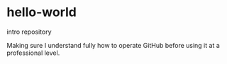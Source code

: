 # hello-world
intro repository

Making sure I understand fully how to operate GitHub before using it at a professional level.
